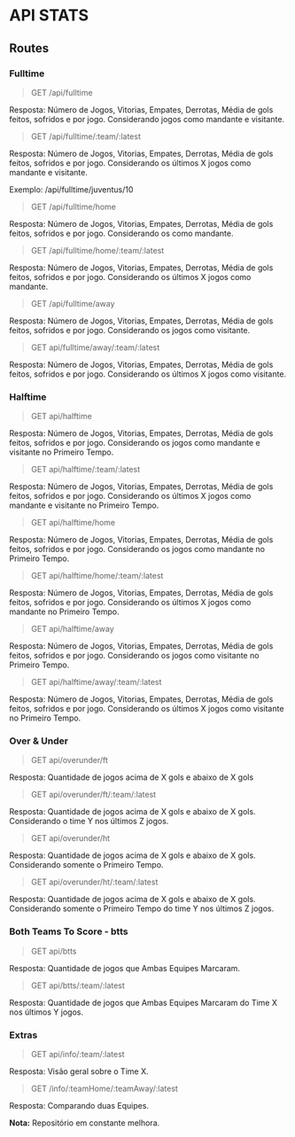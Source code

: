 # API STATS

## Routes

### Fulltime

> GET /api/fulltime

Resposta: Número de Jogos, Vitorias, Empates, Derrotas, Média de gols feitos, sofridos e por jogo. Considerando jogos como mandante e visitante.

> GET /api/fulltime/:team/:latest

Resposta: Número de Jogos, Vitorias, Empates, Derrotas, Média de gols feitos, sofridos e por jogo. Considerando os últimos X jogos como mandante e visitante.

Exemplo: /api/fulltime/juventus/10

> GET /api/fulltime/home

Resposta: Número de Jogos, Vitorias, Empates, Derrotas, Média de gols feitos, sofridos e por jogo. Considerando os  como mandante.

> GET /api/fulltime/home/:team/:latest

Resposta: Número de Jogos, Vitorias, Empates, Derrotas, Média de gols feitos, sofridos e por jogo. Considerando os últimos X jogos como mandante.

> GET /api/fulltime/away

Resposta: Número de Jogos, Vitorias, Empates, Derrotas, Média de gols feitos, sofridos e por jogo. Considerando os  jogos como visitante.

> GET api/fulltime/away/:team/:latest

Resposta: Número de Jogos, Vitorias, Empates, Derrotas, Média de gols feitos, sofridos e por jogo. Considerando os últimos X jogos como visitante.

### Halftime

> GET api/halftime

Resposta: Número de Jogos, Vitorias, Empates, Derrotas, Média de gols feitos, sofridos e por jogo. Considerando os jogos como mandante e visitante no Primeiro Tempo.

> GET api/halftime/:team/:latest

Resposta: Número de Jogos, Vitorias, Empates, Derrotas, Média de gols feitos, sofridos e por jogo. Considerando os últimos X jogos como mandante e visitante no Primeiro Tempo.

> GET api/halftime/home

Resposta: Número de Jogos, Vitorias, Empates, Derrotas, Média de gols feitos, sofridos e por jogo. Considerando os jogos como mandante no Primeiro Tempo.

> GET api/halftime/home/:team/:latest

Resposta: Número de Jogos, Vitorias, Empates, Derrotas, Média de gols feitos, sofridos e por jogo. Considerando os últimos X jogos como mandante no Primeiro Tempo.

> GET api/halftime/away

Resposta: Número de Jogos, Vitorias, Empates, Derrotas, Média de gols feitos, sofridos e por jogo. Considerando os jogos como visitante no Primeiro Tempo.

> GET api/halftime/away/:team/:latest

Resposta: Número de Jogos, Vitorias, Empates, Derrotas, Média de gols feitos, sofridos e por jogo. Considerando os últimos X jogos como visitante no Primeiro Tempo.

### Over & Under

> GET api/overunder/ft

Resposta: Quantidade de jogos acima de X gols e abaixo de X gols

> GET api/overunder/ft/:team/:latest

Resposta: Quantidade de jogos acima de X gols e abaixo de X gols. Considerando o time Y nos últimos Z jogos.

> GET api/overunder/ht

Resposta: Quantidade de jogos acima de X gols e abaixo de X gols. Considerando somente o Primeiro Tempo.

> GET api/overunder/ht/:team/:latest

Resposta: Quantidade de jogos acima de X gols e abaixo de X gols. Considerando somente o Primeiro Tempo do time Y nos últimos Z jogos.

### Both Teams To Score - btts

> GET api/btts

Resposta: Quantidade de jogos que Ambas Equipes Marcaram.

> GET api/btts/:team/:latest

Resposta: Quantidade de jogos que Ambas Equipes Marcaram do Time X nos últimos Y jogos.

### Extras

> GET api/info/:team/:latest

Resposta: Visão geral sobre o Time X.

> GET /info/:teamHome/:teamAway/:latest

Resposta: Comparando duas Equipes.

**Nota:** Repositório em constante melhora.
